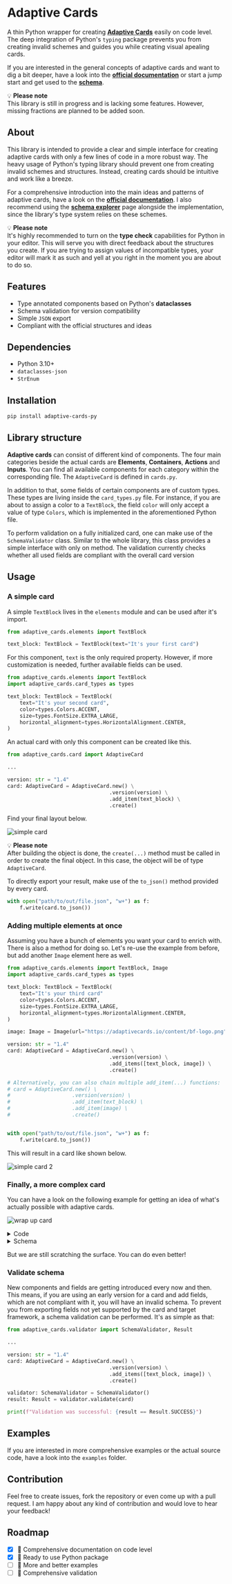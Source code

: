 # Adaptive Cards

A thin Python wrapper for creating [**Adaptive Cards**](https://adaptivecards.io/) easily on code level. The deep integration of Python's `typing` package prevents you from creating invalid schemes and guides you while creating visual apealing cards. 

If you are interested in the general concepts of adaptive cards and want to dig a bit deeper, have a look into the [**official documentation**](https://learn.microsoft.com/en-us/adaptive-cards/) or start a jump start and get used to the [**schema**](https://adaptivecards.io/explorer/).

💡 **Please note**
<br>This library is still in progress and is lacking some features. However, missing fractions are planned to be added soon. 

## About

This library is intended to provide a clear and simple interface for creating adaptive cards with only a few lines of code in a more robust way. The heavy usage of Python's typing library should
prevent one from creating invalid schemes and structures. Instead, creating cards should be intuitive and work like a breeze. 

For a comprehensive introduction into the main ideas and patterns of adaptive cards, have a look on the [**official documentation**](https://docs.microsoft.com/en-us/adaptive-cards). I also recommend using the [**schema explorer**](https://adaptivecards.io/explorer) page alongside the implementation, since the library's type system relies on these schemes.

💡 **Please note**
<br>It's highly recommended to turn on the **type check** capabilities for Python in your editor. This will serve you with direct feedback about the structures you create. If you are trying to assign values of incompatible types, your editor will mark it as such and yell at you right in the moment you are about to do so.

## Features

+ Type annotated components based on Python's **dataclasses**
+ Schema validation for version compatibility
+ Simple `JSON` export
+ Compliant with the official structures and ideas

## Dependencies

* Python 3.10+
* `dataclasses-json`
* `StrEnum`

## Installation

```bash
pip install adaptive-cards-py
```

## Library structure

**Adaptive cards** can consist of different kind of components. The four main categories beside the actual cards are **Elements**, **Containers**, **Actions** and **Inputs**. You can find all available components for each category within the corresponding file. The `AdaptiveCard` is defined in `cards.py`.

In addition to that, some fields of certain components are of custom types. These types are living inside the `card_types.py` file. For instance, if you are about to assign a color to a `TextBlock`, the field `color` will only accept a value of type `Colors`, which is implemented in the aforementioned Python file.

To perform validation on a fully initialized card, one can make use of the `SchemaValidator` class. Similar to the whole library, this class provides a simple interface with only on method. The validation currently checks whether all used fields are compliant with the overall card version

## Usage

### A simple card

A simple `TextBlock` lives in the `elements` module and can be used after it's import. 

```Python
from adaptive_cards.elements import TextBlock

text_block: TextBlock = TextBlock(text="It's your first card")
```
For this component, `text` is the only required property. However, if more customization is needed, further available fields can be used.

```Python
from adaptive_cards.elements import TextBlock
import adaptive_cards.card_types as types

text_block: TextBlock = TextBlock(
    text="It's your second card",
    color=types.Colors.ACCENT,
    size=types.FontSize.EXTRA_LARGE,
    horizontal_alignment=types.HorizontalAlignment.CENTER,
)
```

An actual card with only this component can be created like this.

```Python
from adaptive_cards.card import AdaptiveCard

...

version: str = "1.4"
card: AdaptiveCard = AdaptiveCard.new() \
                                 .version(version) \
                                 .add_item(text_block) \
                                 .create()
```

Find your final layout below.

![simple card](https://github.com/dennis6p/adaptive-cards-py/blob/main/examples/simple_card/simple_card.jpg?raw=true)

💡 **Please note**
<br>After building the object is done, the `create(...)` method must be called in order to create the final object. In this case, the object will be of type `AdaptiveCard`.

To directly export your result, make use of the 
`to_json()` method provided by every card.

```Python
with open("path/to/out/file.json", "w+") as f:
    f.write(card.to_json())

```

### Adding multiple elements at once

Assuming you have a bunch of elements you want your card to enrich with. There is also a method for doing so. Let's re-use the example from before, but add another `Image` element here as well. 

```Python
from adaptive_cards.elements import TextBlock, Image
import adaptive_cards.card_types as types

text_block: TextBlock = TextBlock(
    text="It's your third card"
    color=types.Colors.ACCENT,
    size=types.FontSize.EXTRA_LARGE,
    horizontal_alignment=types.HorizontalAlignment.CENTER,
)

image: Image = Image(url="https://adaptivecards.io/content/bf-logo.png")

version: str = "1.4"
card: AdaptiveCard = AdaptiveCard.new() \
                                 .version(version) \
                                 .add_items([text_block, image]) \
                                 .create()

# Alternatively, you can also chain multiple add_item(...) functions:
# card = AdaptiveCard.new() \
#                    .version(version) \
#                    .add_item(text_block) \
#                    .add_item(image) \
#                    .create()


with open("path/to/out/file.json", "w+") as f:
    f.write(card.to_json())
```

This will result in a card like shown below.

![simple card 2](https://github.com/dennis6p/adaptive-cards-py/blob/main/examples/simple_card/simple_card_2.jpg?raw=true)

### Finally, a more complex card

You can have a look on the following example for getting an idea of what's actually possible
with adaptive cards. 

![wrap up card](https://github.com/dennis6p/adaptive-cards-py/blob/main/examples/wrap_up_card/wrap_up_card.jpg?raw=true)

<details>
<summary>Code</summary>

```python
import adaptive_cards.card_types as types
from adaptive_cards.actions import ActionToggleVisibility, TargetElement
from adaptive_cards.validation import SchemaValidator, Result
from adaptive_cards.card import AdaptiveCard
from adaptive_cards.elements import TextBlock, Image
from adaptive_cards.containers import Container, ContainerTypes, ColumnSet, Column

containers: list[ContainerTypes] = []

icon_source: str = "https://icons8.com/icon/vNXFqyQtOSbb/launch"
icon_url: str = "https://img.icons8.com/3d-fluency/94/launched-rocket.png"

header_column_set: ColumnSet = ColumnSet(
    columns=[
        Column(
            items=[
                TextBlock(text="Your Daily Wrap-Up", size=types.FontSize.EXTRA_LARGE)
            ],
            width="stretch",
        ),
        Column(items=[Image(url=icon_url, width="40px")], rtl=True, width="auto"),
    ]
)
containers.append(
    Container(
        items=[header_column_set], style=types.ContainerStyle.EMPHASIS, bleed=True
    )
)

containers.append(
    Container(
        items=[
            TextBlock(
                text="**Some numbers for you**",
                size=types.FontSize.MEDIUM,
            ),
            ColumnSet(
                columns=[
                    Column(
                        items=[
                            TextBlock(text="_Total_"),
                            TextBlock(text="_Done by you_"),
                            TextBlock(text="_Done by other teams_"),
                            TextBlock(text="_Still open_"),
                            TextBlock(text="_Closed_"),
                        ]
                    ),
                    Column(
                        items=[
                            TextBlock(text="5"),
                            TextBlock(text="4"),
                            TextBlock(text="3"),
                            TextBlock(text="6"),
                            TextBlock(text="1"),
                        ],
                        spacing=types.Spacing.MEDIUM,
                        rtl=True,
                    ),
                ],
                separator=True,
            ),
        ],
        spacing=types.Spacing.MEDIUM,
    )
)

containers.append(
    Container(
        items=[
            TextBlock(
                text="**Detailed Results**",
                size=types.FontSize.MEDIUM,
            ),
        ],
        separator=True,
        spacing=types.Spacing.EXTRA_LARGE,
    )
)

sample_column_set: ColumnSet = ColumnSet(
    columns=[
        Column(items=[TextBlock(text="12312")]),
        Column(items=[TextBlock(text="done", color=types.Colors.GOOD)]),
        Column(items=[TextBlock(text="abc")]),
        Column(
            items=[
                Image(
                    url="https://adaptivecards.io/content/down.png",
                    width="20px",
                    horizontal_alignment=types.HorizontalAlignment.RIGHT,
                )
            ],
            select_action=ActionToggleVisibility(
                title="More",
                target_elements=[
                    TargetElement(
                        element_id="toggle-me",
                    )
                ],
            ),
        ),
    ]
)

containers.append(
    Container(
        items=[
            Container(
                items=[
                    ColumnSet(
                        columns=[
                            Column(items=[TextBlock(text="**Number**")]),
                            Column(items=[TextBlock(text="**Status**")]),
                            Column(items=[TextBlock(text="**Topic**")]),
                            Column(items=[TextBlock(text="")]),
                        ],
                        id="headline",
                    ),
                ],
                style=types.ContainerStyle.EMPHASIS,
                bleed=True,
            ),
            Container(items=[sample_column_set]),
            Container(
                items=[
                    TextBlock(
                        text="_Here you gonna find more information about the whole topic_",
                        id="toggle-me",
                        is_visible=False,
                        is_subtle=True,
                        wrap=True,
                    )
                ]
            ),
        ],
    )
)

containers.append(
    Container(
        items=[
            TextBlock(
                text=f"Icon used from: {icon_source}",
                size=types.FontSize.SMALL,
                horizontal_alignment=types.HorizontalAlignment.CENTER,
                is_subtle=True,
            )
        ]
    )
)

card = AdaptiveCard.new().version("1.5").add_items(containers).create()

validator: SchemaValidator = SchemaValidator()
result: Result = validator.validate(card)

print(f"Validation was successful: {result == Result.SUCCESS}")

```

</details>

<details>
<summary>Schema</summary>

```json
{
    "type": "AdaptiveCard",
    "version": "1.5",
    "schema": "http://adaptivecards.io/schemas/adaptive-card.json",
    "body": [
        {
            "items": [
                {
                    "type": "ColumnSet",
                    "columns": [
                        {
                            "items": [
                                {
                                    "text": "Your Daily Wrap-Up",
                                    "type": "TextBlock",
                                    "size": "extraLarge"
                                }
                            ],
                            "width": "stretch"
                        },
                        {
                            "items": [
                                {
                                    "url": "https://img.icons8.com/3d-fluency/94/launched-rocket.png",
                                    "type": "Image",
                                    "width": "40px"
                                }
                            ],
                            "rtl": true,
                            "width": "auto"
                        }
                    ]
                }
            ],
            "type": "Container",
            "style": "emphasis",
            "bleed": true
        },
        {
            "spacing": "medium",
            "items": [
                {
                    "text": "**Some numbers for you**",
                    "type": "TextBlock",
                    "size": "medium"
                },
                {
                    "separator": true,
                    "type": "ColumnSet",
                    "columns": [
                        {
                            "items": [
                                {
                                    "text": "_Total_",
                                    "type": "TextBlock"
                                },
                                {
                                    "text": "_Done by you_",
                                    "type": "TextBlock"
                                },
                                {
                                    "text": "_Done by other teams_",
                                    "type": "TextBlock"
                                },
                                {
                                    "text": "_Still open_",
                                    "type": "TextBlock"
                                },
                                {
                                    "text": "_Closed_",
                                    "type": "TextBlock"
                                }
                            ]
                        },
                        {
                            "spacing": "medium",
                            "items": [
                                {
                                    "text": "5",
                                    "type": "TextBlock"
                                },
                                {
                                    "text": "4",
                                    "type": "TextBlock"
                                },
                                {
                                    "text": "3",
                                    "type": "TextBlock"
                                },
                                {
                                    "text": "6",
                                    "type": "TextBlock"
                                },
                                {
                                    "text": "1",
                                    "type": "TextBlock"
                                }
                            ],
                            "rtl": true
                        }
                    ]
                }
            ],
            "type": "Container"
        },
        {
            "separator": true,
            "spacing": "extraLarge",
            "items": [
                {
                    "text": "**Detailed Results**",
                    "type": "TextBlock",
                    "size": "medium"
                }
            ],
            "type": "Container"
        },
        {
            "items": [
                {
                    "items": [
                        {
                            "id": "headline",
                            "type": "ColumnSet",
                            "columns": [
                                {
                                    "items": [
                                        {
                                            "text": "**Number**",
                                            "type": "TextBlock"
                                        }
                                    ]
                                },
                                {
                                    "items": [
                                        {
                                            "text": "**Status**",
                                            "type": "TextBlock"
                                        }
                                    ]
                                },
                                {
                                    "items": [
                                        {
                                            "text": "**Topic**",
                                            "type": "TextBlock"
                                        }
                                    ]
                                },
                                {
                                    "items": [
                                        {
                                            "text": "",
                                            "type": "TextBlock"
                                        }
                                    ]
                                }
                            ]
                        }
                    ],
                    "type": "Container",
                    "style": "emphasis",
                    "bleed": true
                },
                {
                    "items": [
                        {
                            "type": "ColumnSet",
                            "columns": [
                                {
                                    "items": [
                                        {
                                            "text": "12312",
                                            "type": "TextBlock"
                                        }
                                    ]
                                },
                                {
                                    "items": [
                                        {
                                            "text": "done",
                                            "type": "TextBlock",
                                            "color": "good"
                                        }
                                    ]
                                },
                                {
                                    "items": [
                                        {
                                            "text": "abc",
                                            "type": "TextBlock"
                                        }
                                    ]
                                },
                                {
                                    "items": [
                                        {
                                            "url": "https://adaptivecards.io/content/down.png",
                                            "type": "Image",
                                            "horizontalAlignment": "right",
                                            "width": "20px"
                                        }
                                    ],
                                    "selectAction": {
                                        "title": "More",
                                        "targetElements": [
                                            {
                                                "elementId": "toggle-me"
                                            }
                                        ],
                                        "type": "Action.ToggleVisibility"
                                    }
                                }
                            ]
                        }
                    ],
                    "type": "Container"
                },
                {
                    "items": [
                        {
                            "id": "toggle-me",
                            "isVisible": false,
                            "text": "_Here you gonna find more information about the whole topic_",
                            "type": "TextBlock",
                            "isSubtle": true,
                            "wrap": true
                        }
                    ],
                    "type": "Container"
                }
            ],
            "type": "Container"
        },
        {
            "items": [
                {
                    "text": "Icon used from: https://icons8.com/icon/vNXFqyQtOSbb/launch",
                    "type": "TextBlock",
                    "horizontalAlignment": "center",
                    "isSubtle": true,
                    "size": "small"
                }
            ],
            "type": "Container"
        }
    ]
}
```


</details>

But we are still scratching the surface. You can do even better!



### Validate schema

New components and fields are getting introduced every now and then. This means, if you are using an early version for a card and add fields, which are not compliant with it, you will have an invalid schema. To prevent you from exporting fields not yet supported by the card and target framework, a schema validation can be performed. It's as simple as that:

```Python
from adaptive_cards.validator import SchemaValidator, Result

...

version: str = "1.4"
card: AdaptiveCard = AdaptiveCard.new() \
                                 .version(version) \
                                 .add_items([text_block, image]) \
                                 .create()

validator: SchemaValidator = SchemaValidator()
result: Result = validator.validate(card)

print(f"Validation was successful: {result == Result.SUCCESS}")

```

## Examples

If you are interested in more comprehensive examples or the actual source code, have a look into the `examples` folder. 

## Contribution

Feel free to create issues, fork the repository or even come up with a pull request. I am happy about any kind of contribution and would love
to hear your feedback! 

## Roadmap

- [x] 📕 Comprehensive documentation on code level
- [x] 🐍 Ready to use Python package
- [ ] 🚀 More and better examples
- [ ] 🔎 Comprehensive validation
